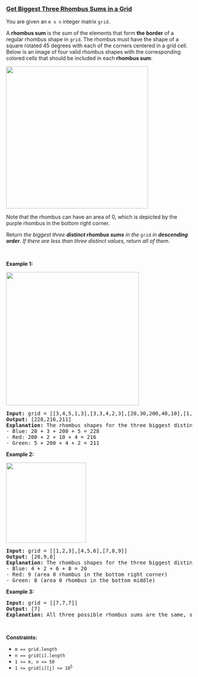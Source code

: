 ### [Get Biggest Three Rhombus Sums in a Grid](https://leetcode.com/problems/get-biggest-three-rhombus-sums-in-a-grid)

<p>You are given an <code>m x n</code> integer matrix <code>grid</code>​​​.</p>

<p>A <strong>rhombus sum</strong> is the sum of the elements that form <strong>the</strong> <strong>border</strong> of a regular rhombus shape in <code>grid</code>​​​. The rhombus must have the shape of a square rotated 45 degrees with each of the corners centered in a grid cell. Below is an image of four valid rhombus shapes with the corresponding colored cells that should be included in each <strong>rhombus sum</strong>:</p>
<img alt="" src="https://assets.leetcode.com/uploads/2021/04/23/pc73-q4-desc-2.png" style="width: 385px; height: 385px;" />
<p>Note that the rhombus can have an area of 0, which is depicted by the purple rhombus in the bottom right corner.</p>

<p>Return <em>the biggest three <strong>distinct rhombus sums</strong> in the </em><code>grid</code><em> in <strong>descending order</strong></em><em>. If there are less than three distinct values, return all of them</em>.</p>

<p>&nbsp;</p>
<p><strong class="example">Example 1:</strong></p>
<img alt="" src="https://assets.leetcode.com/uploads/2021/04/23/pc73-q4-ex1.png" style="width: 360px; height: 361px;" />
<pre>
<strong>Input:</strong> grid = [[3,4,5,1,3],[3,3,4,2,3],[20,30,200,40,10],[1,5,5,4,1],[4,3,2,2,5]]
<strong>Output:</strong> [228,216,211]
<strong>Explanation:</strong> The rhombus shapes for the three biggest distinct rhombus sums are depicted above.
- Blue: 20 + 3 + 200 + 5 = 228
- Red: 200 + 2 + 10 + 4 = 216
- Green: 5 + 200 + 4 + 2 = 211
</pre>

<p><strong class="example">Example 2:</strong></p>
<img alt="" src="https://assets.leetcode.com/uploads/2021/04/23/pc73-q4-ex2.png" style="width: 217px; height: 217px;" />
<pre>
<strong>Input:</strong> grid = [[1,2,3],[4,5,6],[7,8,9]]
<strong>Output:</strong> [20,9,8]
<strong>Explanation:</strong> The rhombus shapes for the three biggest distinct rhombus sums are depicted above.
- Blue: 4 + 2 + 6 + 8 = 20
- Red: 9 (area 0 rhombus in the bottom right corner)
- Green: 8 (area 0 rhombus in the bottom middle)
</pre>

<p><strong class="example">Example 3:</strong></p>

<pre>
<strong>Input:</strong> grid = [[7,7,7]]
<strong>Output:</strong> [7]
<strong>Explanation:</strong> All three possible rhombus sums are the same, so return [7].
</pre>

<p>&nbsp;</p>
<p><strong>Constraints:</strong></p>

<ul>
	<li><code>m == grid.length</code></li>
	<li><code>n == grid[i].length</code></li>
	<li><code>1 &lt;= m, n &lt;= 50</code></li>
	<li><code>1 &lt;= grid[i][j] &lt;= 10<sup>5</sup></code></li>
</ul>
